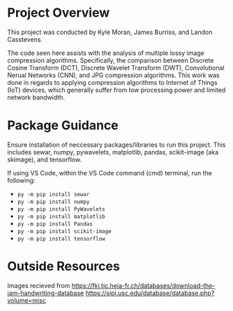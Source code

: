 # Project Overview

This project was conducted by Kyle Moran, James Burriss, and Landon Casstevens. 

The code seen here assists with the analysis of multiple lossy image compression algorithms. Specifically, the comparison between Discrete Cosine Transform (DCT), Discrete Wavelet Transform (DWT), Convolutional Nerual Networks (CNN), and JPG compression algorithms. This work was done in regards to applying compression algorithms to Internet of Things (IoT) devices, which generally suffer from low processing power and limited network bandwidth. 

# Package Guidance

Ensure installation of neccessary packages/libraries to run this project. This includes sewar, numpy, pywavelets, matplotlib, pandas, scikit-image (aka skimage), and tensorflow. 

If using VS Code, within the VS Code command (cmd) terminal, run the following:
+ `py -m pip install sewar`
+ `py -m pip install numpy`
+ `py -m pip install PyWavelets`
+ `py -m pip install matplotlib`
+ `py -m pip install Pandas`
+ `py -m pip install scikit-image`
+ `py -m pip install tensorflow`

# Outside Resources

Images recieved from
https://fki.tic.heia-fr.ch/databases/download-the-iam-handwriting-database
https://sipi.usc.edu/database/database.php?volume=misc
